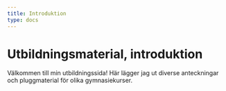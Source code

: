 ```yaml
---
title: Introduktion
type: docs
---
```


# Utbildningsmaterial, introduktion

Välkommen till min utbildningssida! Här lägger jag ut diverse anteckningar och pluggmaterial för olika gymnasiekurser.